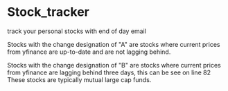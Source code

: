 # Stock_tracker
 track your personal stocks with end of day email

Stocks with the change designation of "A" are stocks where current prices from yfinance are up-to-date and are not 
lagging behind. 

Stocks with the change designation of "B" are stocks where current prices from yfinance are lagging behind three days, this can be see on line 82
These stocks are typically mutual large cap funds.